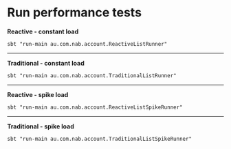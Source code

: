 # Run performance tests


**Reactive - constant load**
```
sbt "run-main au.com.nab.account.ReactiveListRunner"
```

---

**Traditional - constant load**
```
sbt "run-main au.com.nab.account.TraditionalListRunner"
```

---

**Reactive - spike load**
```
sbt "run-main au.com.nab.account.ReactiveListSpikeRunner"
```

---

**Traditional - spike load**
```
sbt "run-main au.com.nab.account.TraditionalListSpikeRunner"
```
